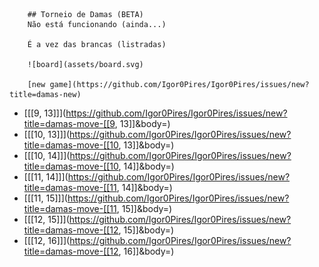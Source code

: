 
        ## Torneio de Damas (BETA) 
        Não está funcionando (ainda...)

        É a vez das brancas (listradas)

        ![board](assets/board.svg)

        [new game](https://github.com/Igor0Pires/Igor0Pires/issues/new?title=damas-new)
- [[[9, 13]]](https://github.com/Igor0Pires/Igor0Pires/issues/new?title=damas-move-[[9, 13]]&body=)
- [[[10, 13]]](https://github.com/Igor0Pires/Igor0Pires/issues/new?title=damas-move-[[10, 13]]&body=)
- [[[10, 14]]](https://github.com/Igor0Pires/Igor0Pires/issues/new?title=damas-move-[[10, 14]]&body=)
- [[[11, 14]]](https://github.com/Igor0Pires/Igor0Pires/issues/new?title=damas-move-[[11, 14]]&body=)
- [[[11, 15]]](https://github.com/Igor0Pires/Igor0Pires/issues/new?title=damas-move-[[11, 15]]&body=)
- [[[12, 15]]](https://github.com/Igor0Pires/Igor0Pires/issues/new?title=damas-move-[[12, 15]]&body=)
- [[[12, 16]]](https://github.com/Igor0Pires/Igor0Pires/issues/new?title=damas-move-[[12, 16]]&body=)
        